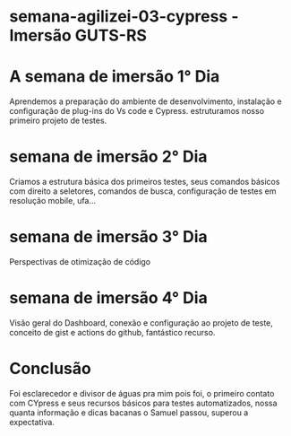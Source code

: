 ﻿# semana-agilizei-03-cypress - Imersão GUTS-RS
 
# A semana de imersão 1° Dia
Aprendemos a preparação do ambiente de desenvolvimento,
instalação e configuração de plug-ins do Vs code e Cypress.
estruturamos nosso primeiro projeto de testes.

# semana de imersão 2° Dia
Criamos a estrutura básica dos primeiros testes, seus comandos básicos
com direito a seletores, comandos de busca, configuração de testes 
em resolução mobile, ufa...

# semana de imersão 3° Dia
Perspectivas de otimização de código

# semana de imersão 4° Dia
Visão geral do Dashboard, conexão e configuração ao projeto de teste,
conceito de gist e actions do github, fantástico recurso.

# Conclusão
Foi esclarecedor e divisor de águas pra mim pois foi,
o primeiro contato com CYpress e seus recursos básicos para testes
automatizados, nossa quanta informação e dicas bacanas o Samuel passou,
superou a expectativa.
